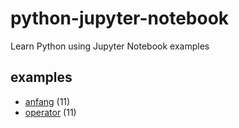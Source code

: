 # python-jupyter-notebook
Learn Python using Jupyter Notebook examples

## examples
+ [anfang](anfang/README.md) (11)
+ [operator](operator/README.md) (11)
